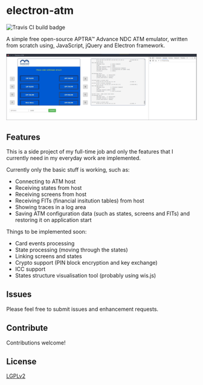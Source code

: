 # electron-atm

![Travis CI build badge](https://travis-ci.org/timgabets/electron-atm.svg?branch=master)

A simple free open-source APTRA™ Advance NDC ATM emulator, written from scratch using, JavaScript, jQuery and Electron framework.

![screenshot](img/screenshot.png)

## Features 

This is a side project of my full-time job and only the features that I currently need in my everyday work are implemented. 

Currently only the basic stuff is working, such as:

 * Connecting to ATM host
 * Receiving states from host
 * Receiving screens from host
 * Receiving FITs (financial insitution tables) from host
 * Showing traces in a log area
 * Saving ATM configuration data (such as states, screens and FITs) and restoring it on application start

Things to be implemented soon:

 * Card events processing
 * State processing (moving through the states)
 * Linking screens and states
 * Crypto support (PIN block encryption and key exchange)
 * ICC support
 * States structure visualisation tool (probably using wis.js)

## Issues

Please feel free to submit issues and enhancement requests.

## Contribute

Contributions welcome!

## License
[LGPLv2](LICENSE.md)
